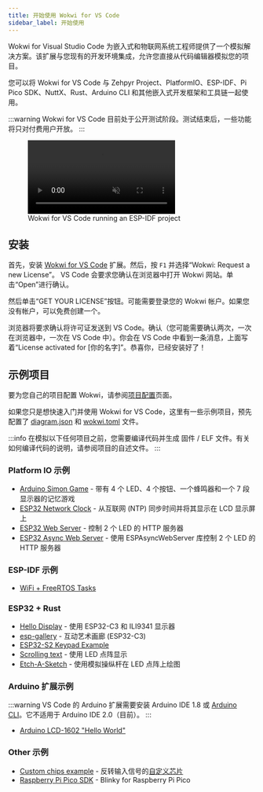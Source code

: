 ```yaml
---
title: 开始使用 Wokwi for VS Code
sidebar_label: 开始使用
---
```


Wokwi for Visual Studio Code 为嵌入式和物联网系统工程师提供了一个模拟解决方案。该扩展与您现有的开发环境集成，允许您直接从代码编辑器模拟您的项目。

您可以将 Wokwi for VS Code 与 Zehpyr Project、PlatformIO、ESP-IDF、Pi Pico SDK、NuttX、Rust、Arduino CLI 和其他嵌入式开发框架和工具链一起使用。

:::warning
Wokwi for VS Code 目前处于公开测试阶段。测试结束后，一些功能将只对付费用户开放。
:::

<figure>
  <video src="https://wokwi.github.io/video-assets/vscode/wokwi-vscode-1s.mp4" autoPlay muted loop style={{width:'100%'}}></video>
  <figcaption>Wokwi for VS Code running an ESP-IDF project</figcaption>
</figure>

## 安装

首先，安装 [Wokwi for VS Code](https://marketplace.visualstudio.com/items?itemName=wokwi.wokwi-vscode) 扩展。然后，按 `F1` 并选择“Wokwi: Request a new License”。 VS Code 会要求您确认在浏览器中打开 Wokwi 网站。单击“Open”进行确认。

然后单击“GET YOUR LICENSE”按钮。可能需要登录您的 Wokwi 帐户。如果您没有帐户，可以免费创建一个。

浏览器将要求确认将许可证发送到 VS Code。确认（您可能需要确认两次，一次在浏览器中，一次在 VS Code 中）。你会在 VS Code 中看到一条消息，上面写着“License activated for [你的名字]”。恭喜你，已经安装好了！

## 示例项目

要为您自己的项目配置 Wokwi，请参阅[项目配置](./project-config)页面。

如果您只是想快速入门并使用 Wokwi for VS Code，这里有一些示例项目，预先配置了 [diagram.json](../diagram-format) 和 [wokwi.toml](./project-config) 文件。

:::info
在模拟以下任何项目之前，您需要编译代码并生成 固件 / ELF 文件。有关如何编译代码的说明，请参阅项目的自述文件。
:::

### Platform IO 示例

- [Arduino Simon Game](https://github.com/wokwi/arduino-simon-game) - 带有 4 个 LED、4 个按钮、一个蜂鸣器和一个 7 段显示器的记忆游戏
- [ESP32 Network Clock](https://github.com/wokwi/esp32-ntp-clock) - 从互联网 (NTP) 同步时间并将其显示在 LCD 显示屏上
- [ESP32 Web Server](https://github.com/wokwi/esp32-http-server) - 控制 2 个 LED 的 HTTP 服务器
- [ESP32 Async Web Server](https://github.com/wokwi/esp32-async-web-server-example) - 使用 ESPAsyncWebServer 库控制 2 个 LED 的 HTTP 服务器

### ESP-IDF 示例

- [WiFi + FreeRTOS Tasks](https://github.com/wokwi/esp32-idf-hello-wifi)

### ESP32 + Rust

- [Hello Display](https://github.com/playfulFence/esp-hello-display/tree/feature/vscode-wokwi) - 使用 ESP32-C3 和 ILI9341 显示器
- [esp-gallery](https://github.com/playfulFence/esp-gallery) - 互动艺术画廊 (ESP32-C3)
- [ESP32-S2 Keypad Example](https://github.com/playfulFence/esp-keypad-example/tree/feature/vscode-wokwi)
- [Scrolling text](https://github.com/playfulFence/esp-rolling-stone) - 使用 LED 点阵显示
- [Etch-A-Sketch](https://github.com/playfulFence/esp-etch-a-sketch) - 使用模拟操纵杆在 LED 点阵上绘图

### Arduino 扩展示例

:::warning
VS Code 的 Arduino 扩展需要安装 Arduino IDE 1.8 或 [Arduino CLI](https://github.com/microsoft/vscode-arduino/issues/1477#issuecomment-1278699661)。它不适用于 Arduino IDE 2.0（目前）。
:::

- [Arduino LCD-1602 "Hello World"](https://github.com/wokwi/arduino-lcd-helloworld)

### Other 示例

- [Custom chips example](https://github.com/wokwi/inverter-chip) - 反转输入信号的[自定义芯片](../chips-api/getting-started)
- [Raspberry Pi Pico SDK](https://github.com/wokwi/pico-sdk-blink) - Blinky for Raspberry Pi Pico
